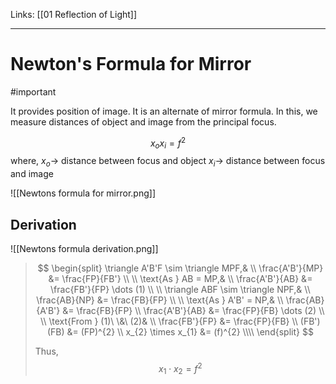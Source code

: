 Links: [[01 Reflection of Light]]
___
# Newton's Formula for Mirror
#important 

It provides position of image. 
It is an alternate of mirror formula.
In this, we measure distances of object and image from the principal focus.

$$x_{o}x_{i} = f^{2}$$
where,
$x_{o} \to$ distance between focus and object
$x_{i} \to$ distance between focus and image

![[Newtons formula for mirror.png]]

## Derivation
![[Newtons formula derivation.png]]

> $$
> \begin{split}
> \triangle A'B'F \sim \triangle MPF,& \\
> \frac{A'B'}{MP} &= \frac{FP}{FB'} \\
> \\
> \text{As } AB = MP,& \\
> \frac{A'B'}{AB} &= \frac{FB'}{FP} 
> \dots (1) \\
> \\
> \triangle ABF \sim \triangle NPF,& \\
> \frac{AB}{NP} &= \frac{FB}{FP} \\
> \\
> \text{As } A'B' = NP,& \\
> \frac{AB}{A'B'} &= \frac{FB}{FP} \\
> \frac{A'B'}{AB} &= \frac{FP}{FB} 
> \dots (2) \\
> \\
> \text{From } (1)\ \&\ (2)& \\
> \frac{FB'}{FP} &= \frac{FP}{FB} \\
> (FB')(FB) &= (FP)^{2} \\
> x_{2} \times x_{1} &= (f)^{2} \\\\
> \end{split}
> $$
> 
> Thus, 
> $$x_{1} \cdot x_{2} = f^{2}$$
> 
